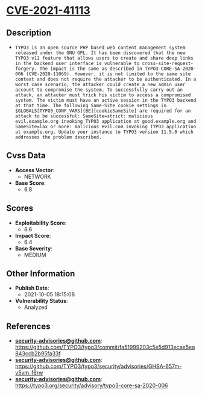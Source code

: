 
# [CVE-2021-41113](https://github.com/TYPO3/typo3/commit/fa51999203c5e5d913ecae5ea843ccb2b95fa33f)

## Description

- `TYPO3 is an open source PHP based web content management system released under the GNU GPL. It has been discovered that the new TYPO3 v11 feature that allows users to create and share deep links in the backend user interface is vulnerable to cross-site-request-forgery. The impact is the same as described in TYPO3-CORE-SA-2020-006 (CVE-2020-11069). However, it is not limited to the same site context and does not require the attacker to be authenticated. In a worst case scenario, the attacker could create a new admin user account to compromise the system. To successfully carry out an attack, an attacker must trick his victim to access a compromised system. The victim must have an active session in the TYPO3 backend at that time. The following Same-Site cookie settings in $GLOBALS[TYPO3_CONF_VARS][BE][cookieSameSite] are required for an attack to be successful: SameSite=strict: malicious evil.example.org invoking TYPO3 application at good.example.org and SameSite=lax or none: malicious evil.com invoking TYPO3 application at example.org. Update your instance to TYPO3 version 11.5.0 which addresses the problem described.`

## Cvss Data

- **Access Vector**:
  - NETWORK
- **Base Score**:
  - 6.8

## Scores

- **Exploitability Score**:
  - 8.6
- **Impact Score**:
  - 6.4
- **Base Severity**:
  - MEDIUM

## Other Information

- **Publish Date**:
  - 2021-10-05 18:15:08
- **Vulnerability Status**:
  - Analyzed

## References

- **security-advisories@github.com**: https://github.com/TYPO3/typo3/commit/fa51999203c5e5d913ecae5ea843ccb2b95fa33f
- **security-advisories@github.com**: https://github.com/TYPO3/typo3/security/advisories/GHSA-657m-v5vm-f6rw
- **security-advisories@github.com**: https://typo3.org/security/advisory/typo3-core-sa-2020-006
